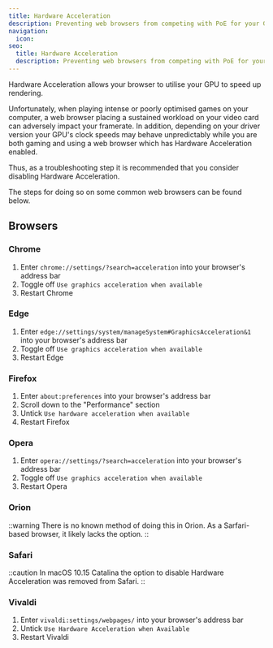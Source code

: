 ```yaml
---
title: Hardware Acceleration
description: Preventing web browsers from competing with PoE for your GPU's resources
navigation:
  icon:
seo:
  title: Hardware Acceleration
  description: Preventing web browsers from competing with PoE for your GPU's resources.
---
```


Hardware Acceleration allows your browser to utilise your GPU to speed up rendering.

Unfortunately, when playing intense or poorly optimised games on your computer, a web browser placing a sustained workload on your video card can adversely impact your framerate. In addition, depending on your driver version your GPU's clock speeds may behave unpredictably while you are both gaming and using a web browser which has Hardware Acceleration enabled.

Thus, as a troubleshooting step it is recommended that you consider disabling Hardware Acceleration.

The steps for doing so on some common web browsers can be found below.

## Browsers

### Chrome

1. Enter `chrome://settings/?search=acceleration` into your browser's address bar
2. Toggle off `Use graphics acceleration when available`
3. Restart Chrome

### Edge

1. Enter `edge://settings/system/manageSystem#GraphicsAcceleration&1` into your browser's address bar
2. Toggle off `Use graphics acceleration when available`
3. Restart Edge

### Firefox

1. Enter `about:preferences` into your browser's address bar
2. Scroll down to the "Performance" section
3. Untick `Use hardware acceleration when available`
4. Restart Firefox

### Opera

1. Enter `opera://settings/?search=acceleration` into your browser's address bar
2. Toggle off `Use graphics acceleration when available`
3. Restart Opera

### Orion

::warning
There is no known method of doing this in Orion. As a Sarfari-based browser, it likely lacks the option.
::

### Safari

::caution
In macOS 10.15 Catalina the option to disable Hardware Acceleration was removed from Safari.
::

### Vivaldi

1. Enter `vivaldi:settings/webpages/` into your browser's address bar
2. Untick `Use Hardware Acceleration when Available`
3. Restart Vivaldi
